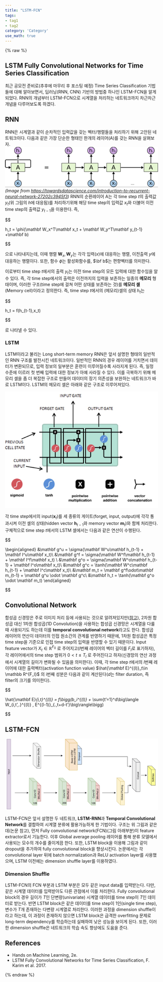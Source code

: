 ```yaml
---
title: "LSTM-FCN"
tags:
- tag1
- tag2
category: 'Category'
use_math: true
---
```

{% raw %}
## LSTM Fully Convolutional Networks for Time Series Classification

최근 공모전 준비로(추후에 마무리 후 포스팅 예정) Time Series Classification 기법들에 대해 알아보면서, 딥러닝(RNN, CNN) 기반의 방법중 하나인 LSTM-FCN을 알게 되었다. RNN의 개념부터 LSTM-FCN으로 시계열을 처리하는 네트워크까지 차근차근 개념을 다루어보도록 하겠다.

## RNN
RNN은 시계열과 같이 순차적인 입력값을 갖는 벡터/행렬들을 처리하기 위해 고안된 네트워크이다. 다음과 같은 가장 단순한 형태인 한개의 레이어(A)를 갖는 RNN을 살펴보자. 
![](/assets/img/16602911773189.jpg)
*(Image from https://towardsdatascience.com/introduction-to-recurrent-neural-network-27202c3945f3)*
RNN의 순환레이어 A는 각 time step $t$의 출력값 $y_t$(위 그림의 $h$에 대응됨)를 처리하기위해 해당 time step의 입력값 $x_t$와 더불어 이전 time step의 출력값 $y_{t-1}$을 이용한다. 즉,

$$

h_t = \phi(\mathbf W_x^T\mathbf x_t + \mathbf W_y^T\mathbf y_{t-1} +\mathbf b)

$$

으로 나타내지는데, 이때 행렬 $\mathbf W_x, \mathbf W_y$는 각각 입력($x$)에 대응하는 행렬, 이전출력 $y$에 대응하는 행렬이다. 또한, 함수 $\phi$는 활성화함수를, $\bf b$는 편향벡터를 의미한다.

이로부터 time step $t$에서의 출력 $y_t$는 이전 time step의 모든 입력에 대한 함수임을 알 수 있다. 즉, 각 time step에서의 출력은 이전까지의 입력을 보존하는 일종의 **메모리** 형태이며, 이러한 구조(time step에 걸쳐 어떤 상태를 보존하는 것)를 **메모리 셀**(Memory cell)이라고 정의한다. 즉, time step $t$에서의 (메모리)셀의 상태 $h_t$는

$$

h_t = f(h_{t-1},x_t)

$$

로 나타낼 수 있다. 

### LSTM
LSTM이라고 불리는 Long short-term memory RNN은 앞서 설명한 형태의 일반적인 RNN 구조를 발전시킨 네트워크이다. 일반적인 RNN의 경우 레이어를 거치면서 데이터가 변환되므로, 입력 정보의 일부분은 훈련이 이루어질수록 사라지게 된다. 즉, 일정 수준에 이르러 첫 번째 입력에 대한 정보가 아예 사라질 수 있다. 이를 극복하기 위해 메모리 셀을 좀 더 복잡한 구조로 만들어 데이터의 장기 의존성을 보완하는 네트워크가 바로 LSTM이다. LSTM의 메모리 셀은 아래와 같은 구조로 이루어져있다.

![](/assets/img/16602930910522.jpg)

각 time step에서의 input($\mathbf x_t$)를 세 종류의 게이트(forget, input, output)에 각각 통과시켜 이전 셀의 상태(hidden vector $\mathbf h_{t-1}$와 memory vector $\mathbf m_t$)와 함께 처리한다. 구체적으로 time step $t$에서의 LSTM 셀에서는 다음과 같은 연산이 수행된다.

$$

\begin{aligned}
&\mathbf g^u = \sigma(\mathbf W^u\mathbf h_{t-1} + \mathbf I^u\mathbf x_t)\\
&\mathbf g^f = \sigma(\mathbf W^f\mathbf h_{t-1} + \mathbf I^f\mathbf x_t) \\
&\mathbf g^o = \sigma(\mathbf W^o\mathbf h_{t-1} + \mathbf I^o\mathbf x_t)\\
&\mathbf g^c = \tanh(\mathbf W^c\mathbf h_{t-1} + \mathbf I^c\mathbf x_t)\\
&\mathbf m_t = \mathbf g^f\odot\mathbf m_{t-1} + \mathbf g^u \odot \mathbf g^c\\
&\mathbf h_t = \tanh(\mathbf g^o \odot \mathbf m_t)
\end{aligned}

$$

## Convolutional Network
합성곱 신경망은 주로 이미지 처리 등에 사용되는 것으로 알려져있지만([참고](https://ddangchani.github.io/Convolutional-Neural-Network)), 2차원 합성곱 대신 1차원 합성곱(1D Convolution)을 사용하는 합성곱 신경망은 시계열을 다룰때 사용되기도 하는데 이를 **temporal convolutional network**라고도 한다. 합성곱 레이어의 연산이 데이터의 인접 원소간의 관계를 반영하기 때문에, 1차원 합성곱은 특정 time step을 기준으로 인접 time step의 입력을 반영할 수 있기 때문이다.
Input feature vector가 $X_t\in \mathbb R^{F_0}$ 로 주어지고($l$번째 레이어의 벡터 길이를 $F_l$로 표기하자), 각 레이어에서의 time step 범위가 $0<t\leq T_l$ 로 주어진다고 하자(신경망의 연산 과정에서 시계열의 길이가 변화될 수 있음을 의미한다). 이때, 각 time step $t$에서의 $l$번째 레이어에 대한 출력벡터(activation function value) $\hat{\mathbf E}^{(l)}_t\in \mathbb R^{F_l}$ 의 i번째 성분은 다음과 같이 계산된다($d$는 filter duration, 즉 filter의 크기를 의미한다).

$$

\hat{\mathbf E}_{i,t}^{(l)} = f\bigg(b_i^{(l)} + \sum_{t’=1}^d\big\langle W_{i,t’,.}^{(l)} , E^{(l-1)}_{.,t+d-t’}\big\rangle\bigg)

$$

## LSTM-FCN

![](/assets/img/16603053885017.jpg)

LSTM-FCN은 앞서 설명한 두 네트워크, **LSTM-RNN**과 **Temporal Convolutional Network**를 결합하여 시계열 분류에 활용가능하게 한 기법이다. 구조는 위 그림과 같은데(논문 참고), 먼저 Fully convolutional network(FCN)(그림 아래부분)이 feature extractor로서 기능한다. 이후 Global average pooling 레이어를 통해 분류 모델에서 사용되는 모수의 개수를 줄이게끔 한다. 또한, LSTM block을 이용해 그림과 같이 dropout을 추가하여 fully convolutional block을 향상시킨다.
논문에서는 각 convolutional layer 뒤에 batch normalization과 ReLU activation layer를 사용했으며, LSTM 이전에는 dimension shuffle layer를 이용하였다.

### Dimension Shuffle
LSTM-FCN의 FCN 부분과 LSTM 부분은 모두 같은 input data를 입력받는다. 다만, 같은 시계열 데이터를 입력받아도 다른 관점에서 이를 처리한다. Fully convolutional block의 경우 길이가 $T$인 단변량(univariate) 시계열 데이터를 time step이 $T$인 데이터로 받는다. 반면 LSTM block은 같은 데이터를 time step이 1인(single time step), 변수가 $T$개 존재하는 다변량 시계열로 처리한다. 이러한 과정을 dimension shuffle이라고 하는데, 이 과정이 존재하지 않으면 LSTM block은 급격한 overfitting 문제로 long-term dependency를 학습하는데 실패하여 낮은 성능을 보이게 된다. 또한, 이러한 dimension shuffle은 네트워크의 학습 속도 향상에도 도움을 준다.





## References
- Hands on Machine Learning, 2e.
- LSTM Fully Convolutional Networks for Time Series Classification, F. Karim et al. 2017.

{% endraw %}